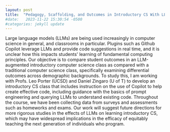 ```yaml
---
layout: post
title:  "Pedagogy, Scaffolding, and Outcomes in Introductory CS With LLMs"
#date:   2023-11-22 15:30:54 -0500
#categories: jekyll update
---
```

Large language models (LLMs) are being used increasingly in computer science in general, and classrooms in particular. Plugins such as Github Copilot leverage LLMs and provide code suggestions in real time, and it is unclear how this impacts students' learning of fundamental computing principles. Our objective is to compare student outcomes in an LLM-augmented introductory computer science class as compared with a traditional computer science class, specifically examining differential outcomes across demographic backgrounds. To study this, I am working with Profs. Leo Porter (UCSD) and Daniel Zingaro (U of T) to develop an introductory CS class that includes instruction on the use of Copilot to help create effective code, including guidance with the basics of prompt engineering and querying LLMs to understand existing code. Throughout the course, we have been collecting data from surveys and assessments such as homeworks and exams. Our work will suggest future directions for more rigorous studies in the effects of LLMs on learning introductory CS, which may have widespread implications in the efficacy of equitably teaching the next generation of individuals who program. 


